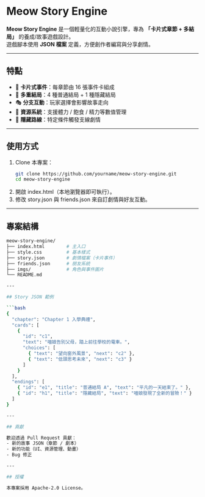 # Meow Story Engine

**Meow Story Engine** 是一個輕量化的互動小說引擎，專為 **「卡片式章節 + 多結局」** 的養成/故事遊戲設計。  
遊戲腳本使用 **JSON 檔案** 定義，方便創作者編寫與分享劇情。

---

## 特點

- 📖 **卡片式事件**：每章節由 16 張事件卡組成  
- 🔀 **多重結局**：4 種普通結局 + 1 種隱藏結局  
- 🎭 **分支互動**：玩家選擇會影響故事走向  
- 🎒 **資源系統**：支援體力 / 飽食 / 精力等數值管理  
- 🌟 **隱藏路線**：特定條件觸發支線劇情  

---

## 使用方式

1. Clone 本專案：
   ```bash
   git clone https://github.com/yourname/meow-story-engine.git
   cd meow-story-engine
2. 開啟 index.html（本地瀏覽器即可執行）。
3. 修改 story.json 與 friends.json 來自訂劇情與好友互動。

---

## 專案結構

```bash
meow-story-engine/
├── index.html        # 主入口
├── style.css         # 基本樣式
├── story.json        # 劇情檔案（卡片事件）
├── friends.json      # 朋友系統
├── imgs/             # 角色與事件圖片
└── README.md

---

## Story JSON 範例

```bash
{
  "chapter": "Chapter 1 入學典禮",
  "cards": [
    {
      "id": "c1",
      "text": "喵娘告別父母，踏上前往學校的電車。",
      "choices": [
        { "text": "望向窗外風景", "next": "c2" },
        { "text": "低頭思考未來", "next": "c3" }
      ]
    }
  ],
  "endings": [
    { "id": "e1", "title": "普通結局 A", "text": "平凡的一天結束了。" },
    { "id": "h1", "title": "隱藏結局", "text": "喵娘發現了全新的冒險！" }
  ]
}

---

## 貢獻

歡迎透過 Pull Request 貢獻：
- 新的故事 JSON（章節 / 劇本）
- 新的功能（UI、資源管理、動畫）
- Bug 修正

---

## 授權

本專案採用 Apache-2.0 License。
